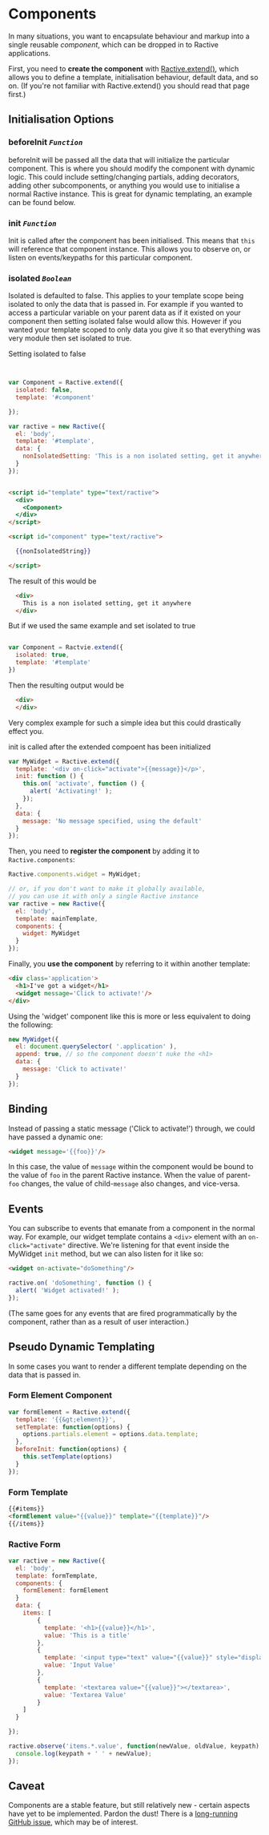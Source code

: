 # Components

In many situations, you want to encapsulate behaviour and markup into a single reusable *component*, which can be dropped in to Ractive applications.

First, you need to **create the component** with [Ractive.extend()](Ractive.extend().md), which allows you to define a template, initialisation behaviour, default data, and so on. (If you're not familiar with Ractive.extend() you should read that page first.)

## Initialisation Options

### beforeInit *`Function`*

beforeInit will be passed all the data that will initialize the particular component. This is where you should modify the component with dynamic logic.
This could include setting/changing partials, adding decorators, adding other subcomponents, or anything you would use to initialise a normal Ractive instance. This is great for dynamic templating, an example can be found below.


### init *`Function`*

Init is called after the component has been initialised. This means that `this` will reference that component instance. This allows you to observe on, or listen on events/keypaths for this particular component.

### isolated *`Boolean`*

Isolated is defaulted to false. This applies to your template scope being isolated to only the data that is passed in.
For example if you wanted to access a particular variable on your parent data as if it existed on your component then setting isolated false would allow this. However if you wanted your template scoped to only data you give it so that everything was very module then set isolated to true.


Setting isolated to false

```js


var Component = Ractive.extend({
  isolated: false,
  template: '#component'

});

var ractive = new Ractive({
  el: 'body',
  template: '#template',
  data: {
    nonIsolatedSetting: 'This is a non isolated setting, get it anywhere'
  }
});

```

```html 

<script id="template" type="text/ractive">
  <div>
    <Component>
  </div>
</script>

<script id="component" type="text/ractive">

  {{nonIsolatedString}}

</script>

```

The result of this would be

```html
  <div>
    This is a non isolated setting, get it anywhere
  </div>
```


But if we used the same example and set isolated to true
```js

var Component = Ractvie.extend({
  isolated: true,
  template: '#template'
})

```

Then the resulting output would be

```html
  <div>
  </div>
```

Very complex example for such a simple idea but this could drastically effect you.


init is called after the extended compoent has been initialized 

```js
var MyWidget = Ractive.extend({
  template: '<div on-click="activate">{{message}}</p>',
  init: function () {
    this.on( 'activate', function () {
      alert( 'Activating!' );
    });
  },
  data: {
    message: 'No message specified, using the default'
  }
});
```

Then, you need to **register the component** by adding it to `Ractive.components`:

```js
Ractive.components.widget = MyWidget;

// or, if you don't want to make it globally available,
// you can use it with only a single Ractive instance
var ractive = new Ractive({
  el: 'body',
  template: mainTemplate,
  components: {
    widget: MyWidget
  }
});
```

Finally, you **use the component** by referring to it within another template:

```html
<div class='application'>
  <h1>I've got a widget</h1>
  <widget message='Click to activate!'/>
</div>
```

Using the 'widget' component like this is more or less equivalent to doing the following:

```js
new MyWidget({
  el: document.querySelector( '.application' ),
  append: true, // so the component doesn't nuke the <h1>
  data: {
    message: 'Click to activate!'
  }
});
```


## Binding

Instead of passing a static message ('Click to activate!') through, we could have passed a dynamic one:

```html
<widget message='{{foo}}'/>
```

In this case, the value of `message` within the component would be bound to the value of `foo` in the parent Ractive instance. When the value of parent-`foo` changes, the value of child-`message` also changes, and vice-versa.


## Events

You can subscribe to events that emanate from a component in the normal way. For example, our widget template contains a `<div>` element with an `on-click="activate"` directive. We're listening for that event inside the MyWidget `init` method, but we can also listen for it like so:

```html
<widget on-activate="doSomething"/>
```
```js
ractive.on( 'doSomething', function () {
  alert( 'Widget activated!' );
});
```

(The same goes for any events that are fired programmatically by the component, rather than as a result of user interaction.)

## Pseudo Dynamic Templating

In some cases you want to render a different template depending on the data that is passed in.

### Form Element Component
```js
var formElement = Ractive.extend({
  template: '{{&gt;element}}',
  setTemplate: function(options) {
    options.partials.element = options.data.template;
  },
  beforeInit: function(options) {
    this.setTemplate(options)
  }
});
```

### Form Template
```html
{{#items}}
<formElement value="{{value}}" template="{{template}}"/>
{{/items}}
```
### Ractive Form
```js
var ractive = new Ractive({
  el: 'body',
  template: formTemplate,
  components: {
    formElement: formElement
  }
  data: {
    items: [
        {
          template: '<h1>{{value}}</h1>',
          value: 'This is a title'
        },
        {
          template: '<input type="text" value="{{value}}" style="display:block; clear: both;" />',
          value: 'Input Value'
        },
        {
          template: '<textarea value="{{value}}"></textarea>',
          value: 'Textarea Value'
        }
    ]
  }

});

ractive.observe('items.*.value', function(newValue, oldValue, keypath) {
  console.log(keypath + ' ' + newValue);
});
```
## Caveat

Components are a stable feature, but still relatively new - certain aspects have yet to be implemented. Pardon the dust! There is a [long-running GitHub issue](https://github.com/RactiveJS/Ractive/issues/74), which may be of interest.
